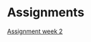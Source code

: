 # Assignments

[Assignment week 2](https://github.com/bartveldhuijzen/Assignments/blob/master/Assignment%2Bweek%2B2.py)
